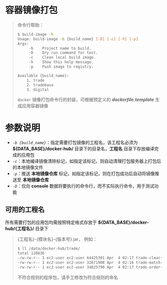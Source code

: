 # 容器镜像打包

> 命令行帮助：
>
> ```bash
> $ build-image -h
> Usage: build-image -b {build_name} [-D] [-c] [-h] [-p]
> Args:
>      -b    Project name to build.
>      -D    Dry run command for test.
>      -c    Clean local build image.
>      -h    Show this help message.
>      -p    Push image to registry.
> 
> Available {build_name}:
>     1. trade
>     2. tradebase
>     3. digital
> ```
>
> `docker` 镜像打包命令行的封装，可根据预定义的 ***dockerfile.template*** 生成应用容器镜像

# 参数说明

* *`-b {build_name}`*：指定需要打包镜像的工程名，该工程名必须为 **${DATA_BASE}/docker-hub/** 目录下的目录名，**工程名** 目录下存放编译完成的应用包
* *`-c`*：本地编译镜像清除标记，如指定该标记，则自动清理打包服务器上打包后的本地镜像文件
* *`-p`*：推送 **本地镜像仓库** 标记，如指定该标记，则在打包成功后自动将镜像推送至 **本地镜像仓库**
* *`-D`*：仅向 **console** 数据将要执行的命令行，而不实际执行命令，用于测试功能

## 可用的工程名

所有需要打包的应用包均需按照特定格式存放于 **${DATA_BASE}/docker-hub/{工程名}/**  目录下

> {工程名}-{模块名}-{版本号}.jar， 例如：
> 
> ```bash
> $ ll /data/docker-hub/trade/
> total 128836
> -rw-rw-r-- 1 ec2-user ec2-user 64425301 Apr  4 02:17 trade-clear-1.0.1-SNAPSHOT.jar
> -rw-rw-r-- 1 ec2-user ec2-user 32671908 Apr  4 02:16 trade-match-1.0.1-SNAPSHOT.jar
> -rw-rw-r-- 1 ec2-user ec2-user 34825790 Apr  4 02:17 trade-order-1.0.1-SNAPSHOT.jar
> 
> ```
> 
> 不符合规则的程序包，请手工修改为符合规则的命名